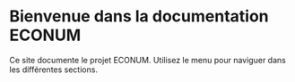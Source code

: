 # Bienvenue dans la documentation ECONUM

Ce site documente le projet ECONUM. Utilisez le menu pour naviguer dans les différentes sections.
